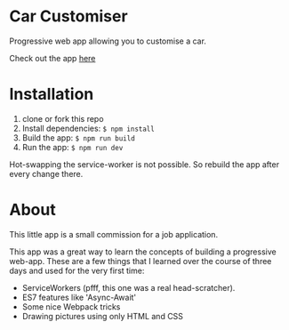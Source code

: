 # Car Customiser

Progressive web app allowing you to customise a car.

Check out the app [here](https://steviewondrs.github.io/carcustomiser)

# Installation

1. clone or fork this repo
2. Install dependencies: ```$ npm install```
3. Build the app: ```$ npm run build```
4. Run the app: ```$ npm run dev```

Hot-swapping the service-worker is not possible. So rebuild the app after every change there.

# About

This little app is a small commission for a job application.

This app was a great way to learn the concepts of building a progressive web-app.
These are a few things that I learned over the course of three days and used for the very first time:
* ServiceWorkers (pfff, this one was a real head-scratcher).
* ES7 features like 'Async-Await'
* Some nice Webpack tricks
* Drawing pictures using only HTML and CSS